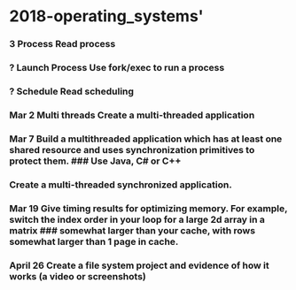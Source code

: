 # 2018-operating_systems'
### 3     Process           Read process
### ?     Launch Process    Use fork/exec to run a process
### ?     Schedule          Read scheduling
### Mar 2 Multi threads     Create a multi-threaded application
### Mar 7 Build a multithreaded application which has at least one shared resource and uses synchronization primitives to protect them. ###       Use Java, C# or C++
###       Create a multi-threaded synchronized application.
### Mar 19  Give timing results for optimizing memory.  For example, switch the index order in your loop for a large 2d array in a matrix ###       somewhat larger than your cache, with rows  somewhat larger than 1 page in cache.
### April 26  Create a file system project and evidence of how it works (a video or screenshots)
